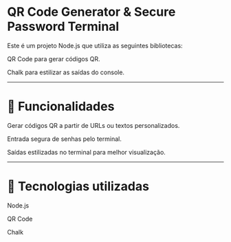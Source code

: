 <h1>QR Code Generator & Secure Password Terminal</h1>

Este é um projeto Node.js que utiliza as seguintes bibliotecas:

QR Code para gerar códigos QR.

Chalk para estilizar as saídas do console.

---
<h1>📔 Funcionalidades</h1>

Gerar códigos QR a partir de URLs ou textos personalizados.

Entrada segura de senhas pelo terminal.

Saídas estilizadas no terminal para melhor visualização.

---
<h1>🚀 Tecnologias utilizadas</h1>

Node.js

QR Code

Chalk

